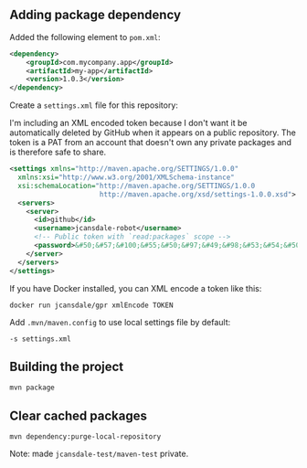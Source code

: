 ## Adding package dependency

Added the following element to  `pom.xml`:

```xml
<dependency>
    <groupId>com.mycompany.app</groupId>
    <artifactId>my-app</artifactId>
    <version>1.0.3</version>
</dependency>  
```

Create a `settings.xml` file for this repository:

I'm including an XML encoded token because I don't want it be automatically deleted by GitHub when it appears on a public repository. The token is a PAT from an account that doesn't own any private packages and is therefore safe to share.

```xml
<settings xmlns="http://maven.apache.org/SETTINGS/1.0.0"
  xmlns:xsi="http://www.w3.org/2001/XMLSchema-instance"
  xsi:schemaLocation="http://maven.apache.org/SETTINGS/1.0.0
                      http://maven.apache.org/xsd/settings-1.0.0.xsd">
  <servers>
    <server>
      <id>github</id>
      <username>jcansdale-robot</username>
      <!-- Public token with `read:packages` scope -->
      <password>&#50;&#57;&#100;&#55;&#50;&#97;&#49;&#98;&#53;&#54;&#50;&#55;&#48;&#101;&#54;&#97;&#99;&#101;&#53;&#51;&#49;&#55;&#102;&#102;&#49;&#98;&#52;&#52;&#52;&#50;&#97;&#54;&#99;&#51;&#99;&#101;&#100;&#57;&#101;&#100;</password>
    </server>
  </servers>
</settings>
```

If you have Docker installed, you can XML encode a token like this:

```
docker run jcansdale/gpr xmlEncode TOKEN
```

Add `.mvn/maven.config` to use local settings file by default:

```
-s settings.xml
```

## Building the project

```
mvn package
```

## Clear cached packages

```
mvn dependency:purge-local-repository
```

Note: made `jcansdale-test/maven-test` private.
